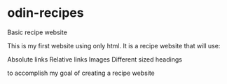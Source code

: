 # odin-recipes
Basic recipe website

This is my first website using only html. It is a recipe website that will use:

Absolute links
Relative links
Images
Different sized headings

to accomplish my goal of creating a recipe website